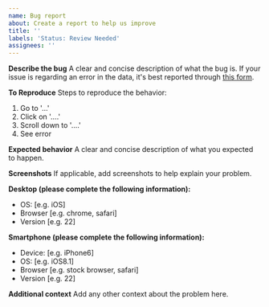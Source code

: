 ```yaml
---
name: Bug report
about: Create a report to help us improve
title: ''
labels: 'Status: Review Needed'
assignees: ''
---
```


**Describe the bug**
A clear and concise description of what the bug is. If your issue is regarding an error in the data, it's best reported through [this form](https://forms.gle/MLeSrdwRuf8AjFkp9).

**To Reproduce**
Steps to reproduce the behavior:

1. Go to '...'
2. Click on '....'
3. Scroll down to '....'
4. See error

**Expected behavior**
A clear and concise description of what you expected to happen.

**Screenshots**
If applicable, add screenshots to help explain your problem.

**Desktop (please complete the following information):**

- OS: [e.g. iOS]
- Browser [e.g. chrome, safari]
- Version [e.g. 22]

**Smartphone (please complete the following information):**

- Device: [e.g. iPhone6]
- OS: [e.g. iOS8.1]
- Browser [e.g. stock browser, safari]
- Version [e.g. 22]

**Additional context**
Add any other context about the problem here.
